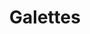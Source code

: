 ---
title: Galettes
metadata:
  title: Galettes
  servings: '4'
  source: https://www.youtube.com/watch?v=CK8T7v0NZ8Y
  course: Brunch
ingredients:
- name: ham
  amount: 4 slices
- name: salt
  amount: 1 tsp
- name: nutmeg
  amount: 2 tsp
- name: buckwheat flour
  amount: 220 g
- name: eggs
  amount: '5'
- name: cheese
  amount: 200 g
- name: pepper
  amount: 1 tsp
- name: coconut oil
  amount: 4 tsp
- name: water
  amount: 400 ml
- name: spring onions
  amount: '4'
cookware:
- name: mixing bowl
- name: whisk
- name: frying pan
- name: fork
- name: grater
- name: spatula
steps:
- description: Grab a mixing bowl and add in the buckwheat flour, whisk in one of
    the eggs and then gradually add the water to form the mixture for the galette.
- description: Add a teaspoon of coconut oil to a frying pan on a high heat and then
    add a scoop of the mixture to the pan to cook until the galette is firm. While
    it's cooking, you can slice the spring onions and break up the ham.
- description: Then crack another one of the eggs on it and use the back of a fork
    to spread the egg white around the surface. Once you're happy, make sure the yolk
    rests in the middle, then put a lid on to steam the egg white until it's firm
    (and the yolk is still runny).
- description: Now break up the ham and scatter it over the galette, avoiding the
    egg yolk. Then grab the grater and grate the cheese over the ham and then sprinkle
    the sliced spring onion on it.
- description: Now season the galette with the nutmeg and pepper, avoiding the egg
    yolk again, then sprinkle a little salt on the egg yolk.
- description: Use a spatula to fold over the edges of the galette to form a square,
    leaving the yolk exposed in the middle, then serve and start the next one!
- description: If you don't want to cook all four in one go, the mixture will keep
    in the fridge for a few days.

---